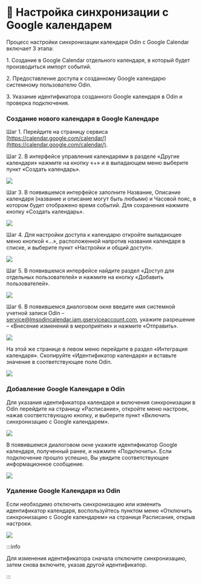 # 📆 Настройка синхронизации с Google календарем

Процесс настройки синхронизации календаря Odin с Google Calendar включает 3 этапа:

1\.     Создание в Google Calendar отдельного календаря, в который будет производиться импорт событий.

2\.     Предоставление доступа к созданному Google календарю системному пользователю Odin.

3\.     Указание идентификатора созданного Google календаря в Odin и проверка подключения.

### Создание нового календаря в Google Календаре

Шаг 1. Перейдите на страницу сервиса [https://calendar.google.com/calendar/](https://calendar.google.com/calendar/).

Шаг 2. В интерфейсе управления календарями в разделе «Другие календари» нажмите на кнопку «+» и в выпадающем меню выберите пункт «Создать календарь».

![](<../.gitbook/assets/image (81).png>)

Шаг 3. В появившемся интерфейсе заполните Название, Описание календаря (название и описание могут быть любыми) и Часовой пояс, в котором будет отображено время событий. Для сохранения нажмите кнопку «Создать календарь».

![](<../.gitbook/assets/2022-11-23_15-35-00.png>)

Шаг 4. Для настройки доступа к календарю откройте выпадающее меню кнопкой «…», расположенной напротив названия календаря в списке, и выберите пункт «Настройки и общий доступ».

![](<../.gitbook/assets/image (8) (3) (1).png>)

Шаг 5. В появившемся интерфейсе найдите раздел «Доступ для отдельных пользователей» и нажмите на кнопку «Добавить пользователей».

![](<../.gitbook/assets/image (51).png>)

Шаг 6. В появившемся диалоговом окне введите имя системной учетной записи Odin – service@lmsodincalendar.iam.gserviceaccount.com, укажите разрешение – «Внесение изменений в мероприятия» и нажмите «Отправить».

![](<../.gitbook/assets/2022-11-23_16-13-14.png>)

На этой же странице в левом меню перейдите в раздел «Интеграция календаря». Скопируйте «Идентификатор календаря» и вставьте значение в соответствующее поле Odin.

![](<../.gitbook/assets/image (82).png>)

### Добавление Google Календаря в Odin

Для указания идентификатора календаря и включения синхронизации в Odin перейдите на страницу «Расписание», откройте меню настроек, нажав соответствующую кнопку, и выберите пункт «Включить синхронизацию с Google календарем».

![](<../.gitbook/assets/image (84).png>)

В появившемся диалоговом окне укажите идентификатор Google календаря, полученный ранее, и нажмите «Подключить». Если подключение прошло успешно, Вы увидите соответствующее информационное сообщение.

![](<../.gitbook/assets/2022-11-30_16-11-36 (2).png>)

### Удаление Google Календаря из Odin

Если необходимо отключить синхронизацию или изменить идентификатор календаря, воспользуйтесь пунктом меню «Отключить синхронизацию с Google календарем»  на странице Расписания, открыв настроки.

![](<../.gitbook/assets/image (38) (2).png>)

:::info

Для изменения идентификатора сначала отключите синхронизацию,  затем снова включите, указав другой идентификатор.

:::
